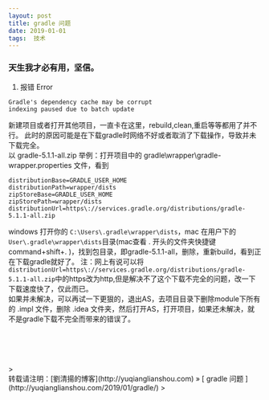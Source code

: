 ```yaml
---
layout: post  
title: gradle 问题 
date: 2019-01-01  
tags:  技术
---
```

### 天生我才必有用，坚信。  
 
1. 报错 Error   
```
Gradle's dependency cache may be corrupt
indexing paused due to batch update
```  
新建项目或者打开其他项目，一直卡在这里，rebuild,clean,重启等等都用了并不行。
此时的原因可能是在下载gradle时网络不好或者取消了下载操作，导致并未下载完全。  
以 gradle-5.1.1-all.zip 举例：打开项目中的 gradle\wrapper\gradle-wrapper.properties 文件，看到
```
distributionBase=GRADLE_USER_HOME
distributionPath=wrapper/dists
zipStoreBase=GRADLE_USER_HOME
zipStorePath=wrapper/dists
distributionUrl=https\://services.gradle.org/distributions/gradle-5.1.1-all.zip
```
windows 打开你的 ```C:\Users\.gradle\wrapper\dists```，mac 在用户下的```User\.gradle\wrapper\dists```目录(mac查看 . 开头的文件夹快捷键 command+shift+. )，找到包目录，即gradle-5.1.1-all，删除，重新build，看到正在下载gradle就好了。
注：网上有说可以将 ```distributionUrl=https\://services.gradle.org/distributions/gradle-5.1.1-all.zip```中的https改为http,但是解决不了这个下载不完全的问题，改一下下载速度快了，仅此而已。  
如果并未解决，可以再试一下更狠的，退出AS，去项目目录下删除module下所有的 .impl 文件，删除 .idea 文件夹，然后打开AS，打开项目，如果还未解决，就不是gradle下载不完全而带来的错误了。



<br/> 
<br/> 
<br/> 
<br/> 
> <br/> 
转载请注明：[劉清揚的博客](http://yuqianglianshou.com) » [ gradle 问题 ](http://yuqianglianshou.com/2019/01/gradle/)  
> <br/>
